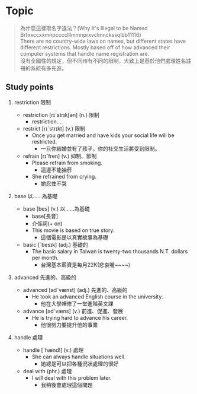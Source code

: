 # Topic

> 為什麼這樣取名字違法？(Why It's Illegal to be Named Brfxxccxxmnpcccclllmmnprxvclmnckssqlbb11116) <br>
> There are no country-wide laws on names, but different states have different restrictions. Mostly based off of how advanced their computer systems that handle name registration are.<br>
> 沒有全國性的規定，但不同州有不同的限制，大致上是基於他們處理姓名註冊的系統有多先進。<br>

## Study points
1. restriction  限制
    * restriction  [rɪˋstrɪkʃən]  (n.)  限制
        - restriction....
    * restrict  [rɪˋstrɪkt]  (v.)  限制
        - Once you get married and have kids your social life will be restricted.
            + 一旦你結婚並有了孩子，你的社交生活將受到限制。
    * refrain  [rɪˋfren]  (v.)  抑制、節制
        - Please refrain from smoking.
            + 這邊不能抽菸
        - She refrained from crying.
            + 她忍住不哭

2. base  以……為基礎
    * base  [bes]  (v.)  以……為基礎
        - base[長音]
        - 介係詞(+ on)
        - This movie is based on true story.
            + 這個電影是以真實故事為基礎
    * basic  [ˋbesɪk]  (adj.)  基礎的
        - The basic salary in Taiwan is twenty-two thousands N.T. dollars per month.
            + 台灣基本薪資是每月22K(悲哀喔~~~~)

3. advanced  先進的、高級的
    * advanced  [ədˋvænst]  (adj.)  先進的、高級的
        - He took an advanced English course in the university.
            + 他在大學裡修了一堂進階英文課
    * advance  [ədˋvæns]  (v.)  前進、促進、發展
        - He is trying hard to advance his career.
            + 他很努力要提升他的事業

4. handle  處理
    * handle  [ˋhænd!]  (v.)  處理
        - She can always handle situations well.
            + 她總是可以把各種況狀處理的很好
    * deal with  (phr.)  處理
        -  I will deal with this problem later.
            + 我稍後會處理這個問題


